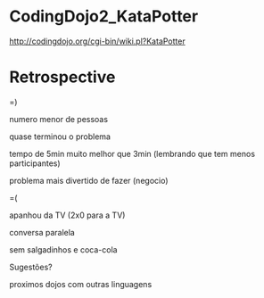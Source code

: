 CodingDojo2_KataPotter
======================

http://codingdojo.org/cgi-bin/wiki.pl?KataPotter

Retrospective
======================

=)

numero menor de pessoas

quase terminou o problema

tempo de 5min muito melhor que 3min (lembrando que tem menos participantes)

problema mais divertido de fazer (negocio)


=(

apanhou da TV (2x0 para a TV)

conversa paralela

sem salgadinhos e coca-cola


Sugestões?

proximos dojos com outras linguagens

